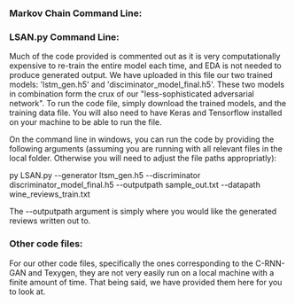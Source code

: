 ### Markov Chain Command Line:

### LSAN.py Command Line:
Much of the code provided is commented out as it is very computationally expensive to re-train the entire model each time, and EDA is not needed to produce generated output. We have uploaded in this file our two trained models: 'lstm_gen.h5' and 'disciminator_model_final.h5'. These two models in combination form the crux of our "less-sophisticated adversarial network". To run the code file, simply download the trained models, and the  training data file. You will also need to have Keras and Tensorflow installed on your machine to be able to run the file.

On the command line in windows, you can run the code by providing the following arguments (assuming you are running with all relevant files in the local folder. Otherwise you will need to adjust the file paths appropriatly):

py LSAN.py --generator ltsm_gen.h5 --discriminator discriminator_model_final.h5 --outputpath sample_out.txt --datapath wine_reviews_train.txt

The --outputpath argument is simply where you would like the generated reviews written out to.

### Other code files:
For our other code files, specifically the ones corresponding to the C-RNN-GAN and Texygen, they are not very easily run on a local machine with a finite amount of time. That being said, we have provided them here for you to look at.

